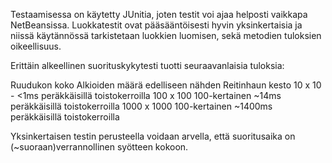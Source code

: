 Testaamisessa on käytetty JUnitia, joten testit voi ajaa helposti vaikkapa NetBeansissa.
Luokkatestit ovat pääsääntöisesti hyvin yksinkertaisia ja niissä käytännössä tarkistetaan luokkien luomisen, sekä 
metodien tuloksien oikeellisuus.

Erittäin alkeellinen suorituskykytesti tuotti seuraavanlaisia tuloksia:

Ruudukon koko		Alkioiden määrä edelliseen nähden		Reitinhaun kesto
10 x 10 			-										<1ms 	peräkkäisillä toistokerroilla
100 x 100			100-kertainen							~14ms 	peräkkäisillä toistokerroilla
1000 x 1000			100-kertainen							~1400ms	peräkkäisillä toistokerroilla

Yksinkertaisen testin perusteella voidaan arvella, että suoritusaika on (~suoraan)verrannollinen syötteen kokoon.

